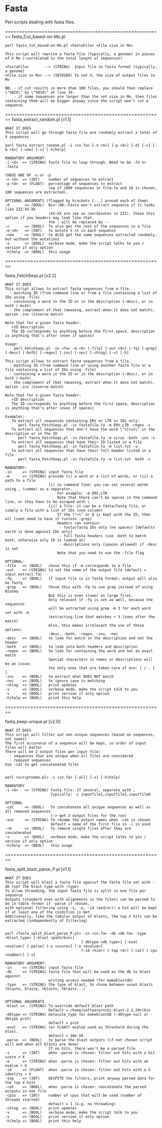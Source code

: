 Fasta
=====

Perl scripts dealing with fasta files.

========================================================
fasta_Cut_based-on-Mo.pl

	perl fasta_Cut_based-on-Mo.pl <FastaFile> <File size in Mo>
	
	This script will rewrite a fasta file (typically, a genome) in pieces of X Mo (~correlated to the total length of sequences)
	
	<FastaFile>       --> (STRING)  Input file in fasta format (typically, a genome)
	<File size in Mo> --> (INTEGER) To set X, the size of output files in Mo 
	
	NB: - if cut results in more than 100 files, you should then replace \"%02d\" by \"%03d\" at line 39.
	    - if some sequences are longer than the set size in Mo, then files containing them will be bigger anyway since the script won't cut a sequence.

========================================================
fasta_extract_random.pl [v1.1]

    WHAT IT DOES
	This script will go through fasta file and randomly extract a total of X sequences

	perl fasta_extract_random.pl -i <in.fa> [-n <X>] [-p <X>] [-d] [-c] [-m <X>] [-nom] [-v] [-h|help]
	
    MANDATORY ARGUMENT:	
    -i <X>  => (STRING) fasta file to loop through. Need to be .fa or .fasta
    
    CHOSE ONE OF -n or -p
    -n <X>  => (INT)    number of sequences to extract
    -p <X>  => (FLOAT)  percentage of sequences to extract 
                        (eg if 1000 sequences in file.fa and 10 is chosen, 100 sequences are extracted).
	 
    OPTIONAL ARGUMENTS (flagged by brackets [...] around each of them)
    -d       => (BOOL)  Bio::DB::Fasta won't extract sequence if it looks like ZZZ:XX-XX 
                        (XX-XX are see as coordinates in ZZZ). Chose this option if you headers may look like that,
                        the : will be replaced by --
    -c       => (BOOL)  To also get the rest of the sequences in a file
    -m <X>   => (INT)   to mutate X nt in each sequence
    -nom     => (BOOL)  to ALSO get the same sequences extracted randomly, but without the mutations
    -v       => (BOOL)  verbose mode, make the script talks to you / version if only option
    -h|help  => (BOOL)  this usage

========================================================

fasta_FetchSeqs.pl [v2.2]

	WHAT IT DOES
	This script allows to extract fasta sequences from a file.
	  - matching ID (from command line or from a file containing a list of IDs using -file)
	  - containing a word in the ID or in the description (-desc), or in both (-both)
	  - the complement of that (meaning, extract when it does not match), option -inv (inverse match)
	
	Note that for a given fasta header:
	   >ID description
	   The ID corresponds to anything before the first space, description is anything that's after (even if spaces)
	
	Usage:
        perl FetchSeqs.pl -in <fa> -m <X> [-file] [-out <X>] [-fq] [-grep] [-desc] [-both] [-regex] [-inv] [-noc] [-chlog] [-v] [-h]
	
	This script allows to extract fasta sequences from a file.
	  - matching ID (from command line or using another fasta file or a file containing a list of IDs using -file)
	  - containing a word in the ID or in the description (-desc), or in both (-both)
	  - the complement of that (meaning, extract when it does not match), option -inv (inverse match)
	
	Note that for a given fasta header:
	   >ID description
	   The ID corresponds to anything before the first space, description is anything that's after (even if spaces)
	
	Examples:
	   To extract all sequences containing ERV or LTR in IDs only:
		  perl fasta_FetchSeqs.pl -in fastafile.fa -m ERV,LTR -regex -v
	   To extract all sequences that don't have the word \"virus\" in the description or in the ID
		  perl fasta_FetchSeqs.pl -in fastafile.fa -m virus -both -inv -v
	   To extract all sequences that have their ID listed in a file
		  perl fasta_FetchSeqs.pl -in fastafile.fa -m list.txt -v
	   To extract all sequences that have their full header listed in a file
		  perl fasta_FetchSeqs.pl -in fastafile.fa -m list.txt -both -v
		
    MANDATORY:	
    -in     => (STRING) input fasta file
    -m      => (STRING) provide (i) a word or a list of words, or (ii) a path to a file
                        (i) in command line: you can set several words using , (comma) as a separator.
                            For example: -m ERV,LTR
                            Note that there can't be spaces in the command line, or they have to be escaped with \
                        (ii) a file: it can be a fasta/fastq file, or simply a file with a list of IDs (one column)
                            If the \">\" or @ is kept with the ID, then all lines need to have it (unless -grep)
                            Headers can contain:
                             - fasta/fastq IDs only (no spaces) [defaults earch is done against IDs only]
                             - full fasta headers (use -both to match both, otherwise only ID is looked at)
                             - descriptions only (spaces allowed) if -desc is set
                            Note that you need to use the -file flag

    OPTIONAL:
    -file   => (BOOL)   chose this if -m corresponds to a file                      
    -out    => (STRING) to set the name of the output file (default = input.extract.fa) 
    -fq     => (BOOL)   if input file is in fastq format; output will also be fastq
    -grep   => (BOOL)   Chose this with -fq to use grep instead of using BioSeq
    					But this is even slower on large files.
						Only relevant if -fq is set as well, because the sequences
						will be extracted using grep -A 3 for each word set with -m
						(extracting line that matches + 3 lines after the match)
                        Also, this makes irrelevant the use of these options:
                        -desc, -both, -regex, -inv, -noc
    -desc   => (BOOL)   to look for match in the description and not the header
    -both   => (BOOL)   to look into both headers and description   
    -regex  => (BOOL)   to look for containing the word and not an exact match
                        Special characters in names or descriptions will be an issue;
                        the only ones that are taken care of are: | / . [ ] 
    -inv    => (BOOL)   to extract what DOES NOT match
    -noc    => (BOOL)   to ignore case in matching  
    -chlog  => (BOOL)   print updates
    -v      => (BOOL)   verbose mode, make the script talk to you
    -v      => (BOOL)   print version if only option
    -h|help => (BOOL)   print this help

========================================================

fasta_keep-unique.pl [v2.0]

	WHAT IT DOES
    This script will filter out non unique sequences (based on sequences, not names)
    The first occurence of a sequence will be kept, so order of input files will matter
    There will be 2 output files per input file: 
      - sequences that are unique when all files are considered
      - removed sequences
    Use -cat to get concatenated files

    
    perl <scriptname.pl> -i <in.fa> [-all] [-v] [-h|help]
     
    MANDATORY	
    -i <X>   => (STRING) fasta file. If several, separate with ,
                         Typically: -i inputfile1,inputfile2,inputfileN
    
    OPTIONAL
    -cat     => (BOOL)   To concatenate all unique sequences as well as all removed sequences 
                         (-> get 2 output files for the run)
    -out     => (STRING) To rename the output names when -cat is chosen
                         default = name of the first file in -i is used
    -rm      => (BOOL)   To remove single files after they are concatenated
    -v       => (BOOL)   verbose mode, make the script talks to you / version if only option
    -h|help  => (BOOL)   this usage
    
========================================================

fasta_split_blast_parse_P.pl [v1.1]

	WHAT IT DOES
	This script will blast a fasta file against the fasta file set with -db (set the blast type with -type)
	To allow threading, the input fasta file is split in one file per sequence
	Outputs (standard ones with alignments in the files) can be parsed to be in table format if -parse if chosen, 
	with optional filtering using -s, -e, -id (and/or): a hit will be kept if at least one of the condition is met
	Additionally, like the tabular output of blasts, the top X hits can be extracted (independently of filtering)
	
	
	perl <fasta_split_blast_parse_P.pl> -in <in.fa> -db <db.fa> -type <blast_type> [-blast <path/bin>] 
	                                   [-dbtype <db_type>] [-eval <evalue>] [-parse] [-s <score>] [-e <evalue>] 
	                                   [-id <%id>] [-top <X>] [-cat] [-cpu <number>] [-v]

    MANDATORY ARGUMENT:	
    -in     => (STRING) input fasta file
    -db     => (STRING) fasta file that will be used as the db to blast against
                        writing access needed (for makeblastdb)
    -type   => (STRING) the type of blast, to chose between usual blasts (blastn, blastp, tblastn, tblastx...)

	  
    OPTIONAL ARGUMENTS
    -blast =>  (STRING) To override default blast path
                        Default = /home/software/ncbi-blast-2.2.29+/bin
    -dbtype => (STRING) molecule_type for makeblastdb (-dbtype nucl or -dbtype prot)
                        default = prot      
    -eval   => (STRING) (or FLOAT) evalue used as threshold during the blast. 
                        default = 10e-50
    -parse  => (BOOL)   to parse the blast outputs (if not chosen script will end when all blasts are done)
                        If no hits, there won't be a parsed file
    -s      => (INT)    when -parse is chosen: filter out hits with a bit score < X  
    -e      => (STRING) when -parse is chosen: filter out hits with an evalue < X
    -id     => (FLOAT)  when -parse is chosen: filter out hits with a % identity < X 
    -top    => (INT)    DESPITE the filters, print anyway parsed data for the top X hits
    -cat    => (BOOL)   when -parse is chosen: concatenate the parsed outputs in one file
    -cpus   => (INT)    number of cpus that will be used (number of threads started)
                        default = 1 (e.g. no threading)
    -chlog  => (BOOL)   print updates
    -v      => (BOOL)   verbose mode, make the script talk to you
    -v      => (BOOL)   print version if only option
    -h|help => (BOOL)   print this help

